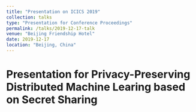 ```yaml
---
title: "Presentation on ICICS 2019"
collection: talks
type: "Presentation for Conference Proceedings"
permalink: /talks/2019-12-17-talk
venue: "Beijing Friendship Hotel"
date: 2019-12-17
location: "Beijing, China"
---
```

# Presentation for Privacy-Preserving Distributed Machine Learing based on Secret Sharing

